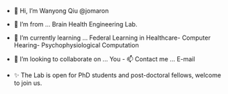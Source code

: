 - 👋 Hi, I’m Wanyong Qiu @jomaron
- 👀 I’m from ... Brain Health Engineering Lab. 
- 🌱 I’m currently learning ... Federal Learning in Healthcare- Computer Hearing- Psychophysiological Computation
- 💞️ I’m looking to collaborate on ... You - 📫 Contact me ... E-mail

- ✨ The Lab is open for PhD students and post-doctoral fellows, welcome to join us.
<!---
jomaron/jomaron is a ✨ special ✨ repository because its `README.md` (this file) appears on your GitHub profile.
You can click the Preview link to take a look at your changes.
--->
